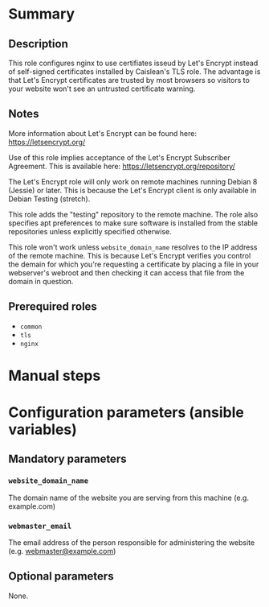 # Summary

## Description

This role configures nginx to use certifiates isseud by Let's Encrypt instead
of self-signed certificates installed by Caislean's TLS role. The advantage is
that Let's Encrypt certificates are trusted by most browsers so visitors to
your website won't see an untrusted certificate warning.

## Notes

More information about Let's Encrypt can be found here:
https://letsencrypt.org/

Use of this role implies acceptance of the Let's Encrypt Subscriber Agreement.
This is available here: https://letsencrypt.org/repository/

The Let's Encrypt role will only work on remote machines running Debian 8
(Jessie) or later. This is because the Let's Encrypt client is only available
in Debian Testing (stretch).

This role adds the "testing" repository to the remote machine. The role also
specifies apt preferences to make sure software is installed from the stable
repositories unless explicitly specified otherwise.

This role won't work unless `website_domain_name` resolves to the IP address of
the remote machine. This is because Let's Encrypt verifies you control the
demain for which you're requesting a certificate by placing a file in your
webserver's webroot and then checking it can access that file from the domain
in question.

## Prerequired roles

- `common`
- `tls`
- `nginx`

# Manual steps

# Configuration parameters (ansible variables)

## Mandatory parameters

### `website_domain_name`

The domain name of the website you are serving from this machine (e.g.
example.com)

### `webmaster_email`

The email address of the person responsible for administering the website (e.g.
webmaster@example.com)

## Optional parameters

None.
